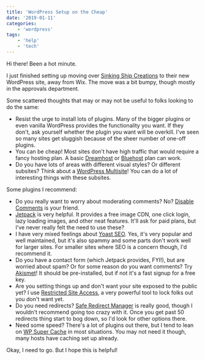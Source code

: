 ```yaml
---
title: 'WordPress Setup on the Cheap'
date: '2019-01-11'
categories:
    - 'wordpress'
tags:
    - 'help'
    - 'tech'
---
```


Hi there! Been a hot minute.

I just finished setting up moving over [Sinking Ship Creations](http://sinkingshipcreations.com) to their new WordPress site, away from Wix. The move was a bit bumpy, though mostly in the approvals department.

Some scattered thoughts that may or may not be useful to folks looking to do the same:

- Resist the urge to install lots of plugins. Many of the bigger plugins or even vanilla WordPress provides the functionality you want. If they don't, ask yourself whether the plugin you want will be overkill. I've seen so many sites get sluggish because of the sheer number of one-off plugins.
- You can be cheap! Most sites don't have high traffic that would require a fancy hosting plan. A basic [Dreamhost](https://www.dreamhost.com/wordpress/) or [Bluehost](https://www.bluehost.com/special/wordpress) plan can work.
- Do you have lots of areas with different visual styles? Or different subsites? Think about a [WordPress Multisite](https://codex.wordpress.org/Create_A_Network)! You can do a lot of interesting things with these subsites.

Some plugins I recommend:

- Do you really want to worry about moderating comments? No? [Disable Comments](https://wordpress.org/plugins/disable-comments/) is your friend.
- [Jetpack](https://wordpress.org/plugins/jetpack/) is very helpful. It provides a free image CDN, one click login, lazy loading images, and other neat features. It'll ask for paid plans, but I've never really felt the need to use these?
- I have very mixed feelings about [Yoast SEO](https://wordpress.org/plugins/wordpress-seo/). Yes, it's very popular and well maintained, but it's also spammy and some parts don't work well for larger sites. For smaller sites where SEO is a concern though, I'd recommend it.
- Do you have a contact form (which Jetpack provides, FYI!), but are worried about spam? Or for some reason do you want comments? Try [Akismet](https://wordpress.org/plugins/akismet/)! It should be pre-installed, but if not it's a fast signup for a free key.
- Are you setting things up and don't want your site exposed to the public yet? I use [Restricted Site Access](https://wordpress.org/plugins/restricted-site-access/), a very powerful tool to lock folks out you don't want yet.
- Do you need redirects? [Safe Redirect Manager](https://wordpress.org/plugins/safe-redirect-manager/) is really good, though I wouldn't recommend going too crazy with it. Once you get past 50 redirects thing start to bog down, so I'd look for other options there.
- Need some speed? There's a lot of plugins out there, but I tend to lean on [WP Super Cache](https://wordpress.org/plugins/wp-super-cache/) in most situations. You may not need it though, many hosts have caching set up already.

Okay, I need to go. But I hope this is helpful!
